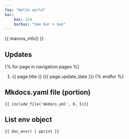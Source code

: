 ```yaml
---
foo: "Hello world"
bar: 
    baz: 124
    barbaz: "See bar + baz"
---
```


{{ macros_info() }}


## Updates
{% for page in navigation.pages %}
1. {{ page.title }} ({{ page.update_date }})
{% endfor %}


## Mkdocs.yaml file (portion)

```
{{ include_file('mkdocs.yml', 0, 5)}}
```

## List env object

```
{{ doc_env() | pprint }}
```